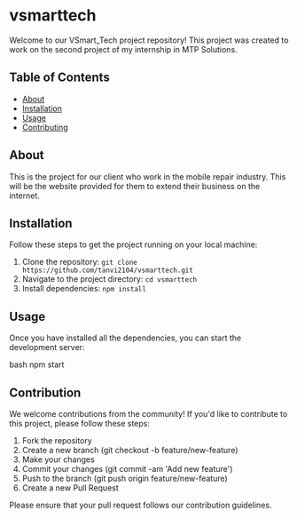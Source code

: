 # vsmarttech
Welcome to our VSmart_Tech project repository! This project was created to work on the second project of my internship in MTP Solutions.

## Table of Contents

- [About](#about)
- [Installation](#installation)
- [Usage](#usage)
- [Contributing](#contributing)

## About

This is the project for our client who work in the mobile repair industry. This will be the website provided for them to extend their business on the internet.


## Installation

Follow these steps to get the project running on your local machine:

1. Clone the repository: `git clone https://github.com/tanvi2104/vsmarttech.git`
2. Navigate to the project directory: `cd vsmarttech`
3. Install dependencies: `npm install`

## Usage

Once you have installed all the dependencies, you can start the development server:

bash
npm start

## Contribution

We welcome contributions from the community! If you'd like to contribute to this project, please follow these steps:

1. Fork the repository
2. Create a new branch (git checkout -b feature/new-feature)
3. Make your changes
4. Commit your changes (git commit -am 'Add new feature')
5. Push to the branch (git push origin feature/new-feature)
6. Create a new Pull Request

Please ensure that your pull request follows our contribution guidelines.
